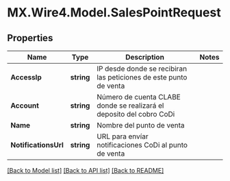 # MX.Wire4.Model.SalesPointRequest
## Properties

Name | Type | Description | Notes
------------ | ------------- | ------------- | -------------
**AccessIp** | **string** | IP desde donde se recibiran las peticiones de este punto de venta | 
**Account** | **string** | Número de cuenta CLABE donde se realizará el deposito del cobro CoDi | 
**Name** | **string** | Nombre del punto de venta | 
**NotificationsUrl** | **string** | URL para envíar notificaciones CoDi al punto de venta | 

[[Back to Model list]](../README.md#documentation-for-models) [[Back to API list]](../README.md#documentation-for-api-endpoints) [[Back to README]](../README.md)

